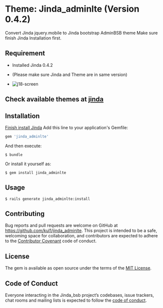 # Theme: Jinda_adminlte (Version 0.4.2) 

Convert Jinda jquery.mobile to Jinda bootstrap AdminBSB theme 
Make sure finish Jinda Installation first.

## Requirement
* Installed Jinda 0.4.2 
* (Please make sure Jinda and Theme are in same version)

* ![j18-screen](https://user-images.githubusercontent.com/3953832/34321063-d692e82a-e7cb-11e7-8594-156a9ba390a5.png)

## Check available themes at [jinda](https://github.com/kul1/jinda)

## Installation

[Finish install Jinda](https://github.com/kul1/jinda)
Add this line to your application's Gemfile:

```ruby
gem 'jinda_adminlte'
```

And then execute:

    $ bundle

Or install it yourself as:

    $ gem install jinda_adminlte

## Usage

    $ rails generate jinda_adminlte:install

## Contributing

Bug reports and pull requests are welcome on GitHub at https://github.com/kul1/jinda_adminlte. This project is intended to be a safe, welcoming space for collaboration, and contributors are expected to adhere to the [Contributor Covenant](http://contributor-covenant.org) code of conduct.

## License

The gem is available as open source under the terms of the [MIT License](https://opensource.org/licenses/MIT).

## Code of Conduct

Everyone interacting in the Jinda_bsb project’s codebases, issue trackers, chat rooms and mailing lists is expected to follow the [code of conduct](https://github.com/kul1/jinda_adminlte/blob/master/CODE_OF_CONDUCT.md).
